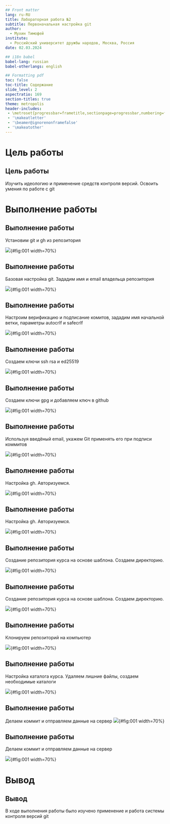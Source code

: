 ```yaml
---
## Front matter
lang: ru-RU
title: Лабораторная работа №2
subtitle: Первоначальная настройка git
author:
  - Мухин Тимофей
institute:
  - Российский университет дружбы народов, Москва, Россия
date: 02.03.2024

## i18n babel
babel-lang: russian
babel-otherlangs: english

## Formatting pdf
toc: false
toc-title: Содержание
slide_level: 2
aspectratio: 169
section-titles: true
theme: metropolis
header-includes:
 - \metroset{progressbar=frametitle,sectionpage=progressbar,numbering=fraction}
 - '\makeatletter'
 - '\beamer@ignorenonframefalse'
 - '\makeatother'
---
```


# Цель работы

## Цель работы

Изучить идеологию и применение средств контроля версий.
Освоить умения по работе с git

# Выполнение работы

## Выполнение работы

Установим git и gh из репозитория

![](image/3.png){#fig:001 width=70%}

## Выполнение работы

Базовая настройка git. Зададим имя и email владельца репозитория

![](image/4.png){#fig:001 width=70%}
 
## Выполнение работы

Настроим верификацию и подписание комитов, зададим имя начальной ветки, параметры autocrlf и safecrlf

![](image/5.png){#fig:001 width=70%}

## Выполнение работы

Создаем ключи ssh rsa и ed25519

![](image/6.png){#fig:001 width=70%}

## Выполнение работы

Создаем ключи gpg и добавляем ключ в github

![](image/7.png){#fig:001 width=70%}

## Выполнение работы

Используя введёный email, укажем Git применять его при подписи коммитов

![](image/8.png){#fig:001 width=70%}

## Выполнение работы

Настройка gh. Авторизуемся.

![](image/9.png){#fig:001 width=70%}


## Выполнение работы

Настройка gh. Авторизуемся.

![](image/10.png){#fig:001 width=70%}


## Выполнение работы

Создание репозитория курса на основе шаблона. Создаем директорию.

![](image/11.png){#fig:001 width=70%}


## Выполнение работы

Создание репозитория курса на основе шаблона. Создаем директорию.

![](image/12.png){#fig:001 width=70%}


## Выполнение работы

Клонируем репозиторий на компьютер

![](image/13.png){#fig:001 width=70%}


## Выполнение работы

Настройка каталога курса. Удаляем лишние файлы, создаем необходимые каталоги

![](image/14.png){#fig:001 width=70%}


## Выполнение работы

Делаем коммит и отправляем данные на сервер
![](image/1.png){#fig:001 width=70%}

## Выполнение работы

Делаем коммит и отправляем данные на сервер

![](image/2.png){#fig:001 width=70%}


# Вывод

## Вывод

В ходе выполнения работы было изучено применение и работа системы контроля версий git

